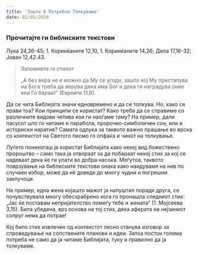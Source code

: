 ```yaml
---
title: 'Зошто Е Потребно Толкување'
date: 02/05/2020
---
```


### Прочитајте ги библиските текстови
Лука 24,36-45; 1. Коринќаните 12,10, 1. Коринќаните 14,26; Дела 17,16-32; Јован 12,42.43.

> <p>Запомнете го стихот</p>
> „А без вера не е можно да Му се угоди, зашто кој Му пристапува на Бога треба да верува дека има Бог и дека ги наградува оние кои Го бараат“ (Евреите 11,6).

Да се чита Библијата значи едновремено и да се толкува. Но, како се прави тоа? Кои принципи се користат? Како треба да се справиме со различните видови четива кои ги наоѓаме таму? На пример, дали пасусот што го читаме е парабола, пророчко-симболичен сон, или е историски наратив? Самата одлука за таквото важно прашање во врска со контекстот на Светото писмо го опфаќа и чинот на толкување.

Луѓето понекогаш ја користат Библијата како некој вид божествено пророштво – само така ја отвораат за да побараат некој стих за кој се надеваат дека ќе ги упати во добра насока. Меѓутоа, таквото поврзување на библиските текстови онака како наидуваме на нив по случаен избор, може да нё доведе до многу чудни и погрешни заклучоци.

На пример, една жена којашто мажот ја напуштил поради друга, се почувствувала многу обесхрабрено кога го пронашла следниот стих: „Јас ќе поставам непријателство помеѓу тебе и жената“ (1. Мојсеева 3,15). Била убедена, врз основа на тој стих, дека аферата на нејзиниот сопруг нема да потрае!

Кој било стих извлечен од контекстот лесно станува изговор за спроведување на сопствените планови и идеи. Затоа постои голема потреба не само да ја читаме Библијата, туку и правилно да ја толкуваме.
